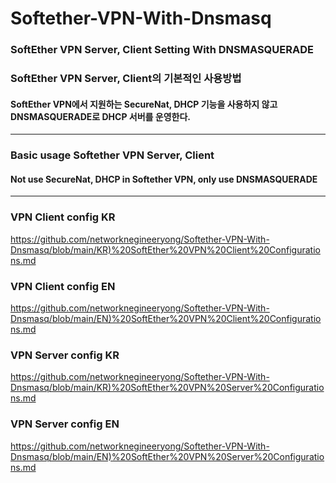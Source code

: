 # Softether-VPN-With-Dnsmasq
### SoftEther VPN Server, Client Setting With DNSMASQUERADE
### SoftEther VPN Server, Client의 기본적인 사용방법
#### SoftEther VPN에서 지원하는 SecureNat, DHCP 기능을 사용하지 않고 DNSMASQUERADE로 DHCP 서버를 운영한다.
- - -
### Basic usage Softether VPN Server, Client
#### Not use SecureNat, DHCP in Softether VPN, only use DNSMASQUERADE
- - -
### VPN Client config KR
<https://github.com/networknegineeryong/Softether-VPN-With-Dnsmasq/blob/main/KR)%20SoftEther%20VPN%20Client%20Configurations.md>
### VPN Client config EN
<https://github.com/networknegineeryong/Softether-VPN-With-Dnsmasq/blob/main/EN)%20SoftEther%20VPN%20Client%20Configurations.md>
### VPN Server config KR
<https://github.com/networknegineeryong/Softether-VPN-With-Dnsmasq/blob/main/KR)%20SoftEther%20VPN%20Server%20Configurations.md>
### VPN Server config EN
<https://github.com/networknegineeryong/Softether-VPN-With-Dnsmasq/blob/main/EN)%20SoftEther%20VPN%20Server%20Configurations.md>
